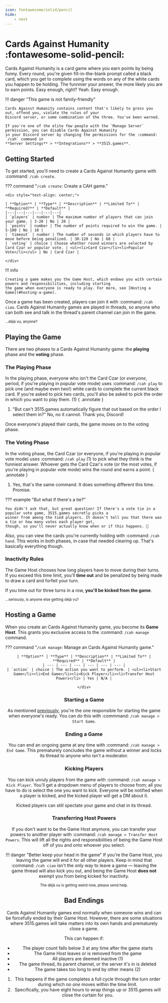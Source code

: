 ```yaml
---
icon: fontawesome/solid/pencil
hide:
    - next
---
```


# Cards Against Humanity :fontawesome-solid-pencil:

Cards Against Humanity is a card game where you earn points by being funny. Every round, you're given fill-in-the-blank
prompt called a black card, which you get to complete using the words on any of the white cards you happen to be
holding. The funnnier your answer, the more likely you are to earn points. Easy enough, right? Yeah. Easy enough.

!!! danger "This game is not family-friendly"

    Cards Against Humanity contains content that's likely to gross you out, offend you, violate the rules of your
    Discord server, or some combination of the three. You've been warned.

    If you're one of the elite few people with the `Manage Server` permission, you can disable Cards Against Humanity
    in your Discord server by changing the permissions for the :command: `/cah` command in 
    **Server Settings** > **Integrations** > **3515.games**.

## Getting Started

To get started, you'll need to create a Cards Against Humanity game with :command: `/cah create`.

??? command "`/cah create`: Create a CAH game."

    <div style="text-align: center;">

    | **Option** | **Type** | **Description** | **Limited To** | **Required?** | **Default** |
    |---|---|---|---|---|---|
    | `players` | number | The maximum number of players that can join your game. | 3-20 | No | 20 |
    | `points` | number | The number of points required to win the game. | 5-100 | No | 10 |
    | `timeout` | number | The number of seconds in which players have to move before being penalized. | 30-120 | No | 60 |
    | `voting` | choice | Choose whether round winners are selected by Card Czar or popular vote. | <ul><li>Card Czar</li><li>Popular Vote</li></ul> | No | Card Czar |

    </div>

!!! info

    Creating a game makes you the Game Host, which endows you with certain powers and responsibilities, including starting
    the game when everyone is ready to play. For more, see [Hosting a Game](#hosting-a-game).

Once a game has been created, players can join it with :command: `/cah ciao`. Cards Against Humanity games are played in
threads,
so anyone who can both see and talk in the thread's parent channel can join in the game.

<small>...déjà vu, anyone?</small>

## Playing the Game

There are two phases to a Cards Against Humanity game: the **playing** phase and the **voting** phase.

### The Playing Phase

In the playing phase, everyone who isn't the Card Czar (or *everyone*, period, if you're playing in popular vote mode)
uses :command: `/cah play` to pick one (and maybe even two!) white cards to complete the current black card. If you're
asked to pick two cards, you'll also be asked to pick the order in which you want to play them. (1)
{ .annotate }

1. "But can't 3515.games automatically figure that out based on the order I select them in?" No, no it cannot.
   Thank you, Discord!

Once everyone's played their cards, the game moves on to the voting phase.

### The Voting Phase

In the voting phase, the Card Czar (or everyone, if you're playing in popular vote mode) uses :command: `/cah play` (1)
to pick what they think is the funniest answer. Whoever gets the Card Czar's vote (or the most votes, if you're playing
in popular vote mode) wins the round and earns a point.
{ .annotate }

1. Yes, that's the same command. It does something different this time. Promise.

??? example "But what if there's a tie?"
    
    You didn't ask that, but great question! If there's a vote tie in a popular vote game, 3515.games secretly picks a
    winner from among the tied players. It doesn't tell you that there was a tie or how many votes each player got,
    though, so you'll never actually know when or if this happens. 🤫

Also, you can view the cards you're currently holding with :command: `/cah hand`. This works in both phases, in case
that needed clearing up. That's basically everything though.

### Inactivity Rules


The Game Host chooses how long players have to move during their turns. If you exceed this time limit, you'll
**time out** and be penalized by being made to draw a card and forfeit your turn.

If you time out for three turns in a row, **you'll be kicked from the game**.

<small>...seriously, is anyone else getting déjà vu?</small>

## Hosting a Game

When you create an Cards Against Humanity game, you become its **Game Host**. This grants you exclusive access to 
the :command: `/cah manage` command.

??? command "`/cah manage`: Manage an Cards Against Humanity game."
    <div style="text-align: center">

    | **Option** | **Type** | **Description** | **Limited To** | **Required** | **Default** |
    | --- | --- | --- | --- | --- | --- |
    | `action` | choice | The action you want to perform. | <ul><li>Start Game</li><li>End Game</li><li>Kick Player</li><li>Transfer Host Powers</li> | Yes | N/A |

    </div>

### Starting a Game

As mentioned [previously](#getting-started), you're the one responsible for starting the game when everyone's ready.
You can do this with :commmand: `/cah manage > Start Game`.

### Ending a Game

You can end an ongoing game at any time with :command: `/cah manage > End Game`. This prematurely concludes the game without
a winner and locks its thread to anyone who isn't a moderator.

### Kicking Players

You can kick unruly players from the game with :command: `/cah manage > Kick Player`. You'll get a dropdown menu of players to
choose from; all you have to do is select the one you want to kick. Everyone will be notified when a player is kicked,
and the kicked player will get a DM about it.

Kicked players can still spectate your game and chat in its thread.

### Transferring Host Powers

If you don't want to be the Game Host anymore, you can transfer your powers to another player with
:command: `/cah manage > Transfer Host Powers`. This will lift all the rights and responsibilities of being the Game Host off of
you and onto whoever you select.

!!! danger "Better keep your head in the game"
    If you're the Game Host, you leaving the game will end it for all other players. Keep in mind that :command:
    `/cah ciao` isn't the only way to leave a game — leaving the game thread will also kick you out, and being the 
    Game Host **does not** exempt you from being kicked for inactivity.

<small>The déjà vu is getting weird now, please send help.</small>

## Bad Endings

Cards Against Humanity games end normally when someone wins and can be forcefully ended by their Game Host. However, there are some
situations where 3515.games will take matters into its own hands and prematurely close a game.

This can happen if:

<div class="annotate" markdown>

- The player count falls below 3 at any time after the game starts
- The Game Host leaves or is removed from the game
- All players are deemed inactive (1)
- The game thread, its parent channel, or the server it's in is deleted
- The game takes too long to end by other means (2)

</div>

1. This happens if the game completes a full cycle through the turn order during which *no one* moves within the 
time limit.
2. Specifically, you have eight hours to wrap things up or 3515.games will close the curtain for you.


